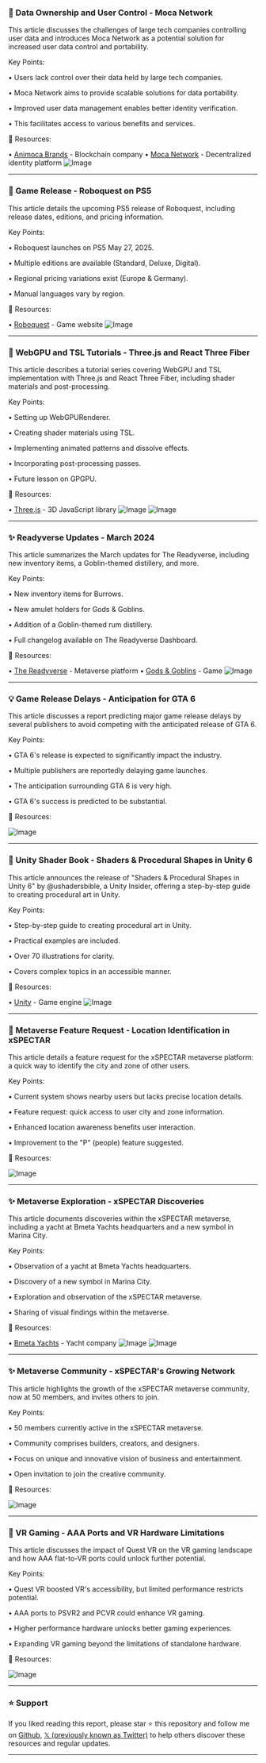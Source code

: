 ### 🤖 Data Ownership and User Control - Moca Network

This article discusses the challenges of large tech companies controlling user data and introduces Moca Network as a potential solution for increased user data control and portability.

Key Points:

• Users lack control over their data held by large tech companies.


• Moca Network aims to provide scalable solutions for data portability.


• Improved user data management enables better identity verification.


• This facilitates access to various benefits and services.


🔗 Resources:

• [Animoca Brands](https://x.com/animocabrands) - Blockchain company
• [Moca Network](https://x.com/Moca_Network) - Decentralized identity platform
![Image](https://pbs.twimg.com/ext_tw_video_thumb/1903050117743251459/pu/img/rd2DX1Z9NoiPbB0_.jpg)


---
### 🚀 Game Release - Roboquest on PS5

This article details the upcoming PS5 release of Roboquest, including release dates, editions, and pricing information.

Key Points:

• Roboquest launches on PS5 May 27, 2025.


• Multiple editions are available (Standard, Deluxe, Digital).


• Regional pricing variations exist (Europe & Germany).


• Manual languages vary by region.



🔗 Resources:

• [Roboquest](https://ecs.page.link/bYgtw) - Game website
![Image](https://pbs.twimg.com/media/Gm56ROrWAAAtHTB?format=jpg&name=small)


---
### 🤖 WebGPU and TSL Tutorials - Three.js and React Three Fiber

This article describes a tutorial series covering WebGPU and TSL implementation with Three.js and React Three Fiber, including shader materials and post-processing.

Key Points:

• Setting up WebGPURenderer.


• Creating shader materials using TSL.


• Implementing animated patterns and dissolve effects.


• Incorporating post-processing passes.


• Future lesson on GPGPU.



🔗 Resources:

• [Three.js](https://x.com/threejs) - 3D JavaScript library
![Image](https://pbs.twimg.com/ext_tw_video_thumb/1904736439839186947/pu/img/eKObqPRf--qKlAxJ.jpg)
![Image](https://pbs.twimg.com/ext_tw_video_thumb/1902555431689732096/pu/img/OfBhTDChPwDwq3-7?format=jpg&name=240x240)


---
### ✨ Readyverse Updates - March 2024

This article summarizes the March updates for The Readyverse, including new inventory items, a Goblin-themed distillery, and more.

Key Points:

• New inventory items for Burrows.


• New amulet holders for Gods & Goblins.


• Addition of a Goblin-themed rum distillery.


• Full changelog available on The Readyverse Dashboard.


🔗 Resources:

• [The Readyverse](https://x.com/TheReadyverse) - Metaverse platform
• [Gods & Goblins](https://x.com/GodsnGoblins) - Game
![Image](https://pbs.twimg.com/ext_tw_video_thumb/1904737937604173829/pu/img/wq1jH__DDI1WLMO3.jpg)


---
### 💡 Game Release Delays - Anticipation for GTA 6

This article discusses a report predicting major game release delays by several publishers to avoid competing with the anticipated release of GTA 6.

Key Points:

• GTA 6's release is expected to significantly impact the industry.


• Multiple publishers are reportedly delaying game launches.


• The anticipation surrounding GTA 6 is very high.


• GTA 6's success is predicted to be substantial.


🔗 Resources:

![Image](https://pbs.twimg.com/media/Gm7-g07bYAEycBB?format=jpg&name=small)


---
### 🤖 Unity Shader Book - Shaders & Procedural Shapes in Unity 6

This article announces the release of "Shaders & Procedural Shapes in Unity 6" by @ushadersbible, a Unity Insider, offering a step-by-step guide to creating procedural art in Unity.

Key Points:

• Step-by-step guide to creating procedural art in Unity.


• Practical examples are included.


• Over 70 illustrations for clarity.


• Covers complex topics in an accessible manner.


🔗 Resources:

• [Unity](https://x.com/unitygames) - Game engine
![Image](https://pbs.twimg.com/media/Gm6-_vHXkAAH_O1?format=jpg&name=small)



---
### 🤖 Metaverse Feature Request - Location Identification in xSPECTAR

This article details a feature request for the xSPECTAR metaverse platform: a quick way to identify the city and zone of other users.

Key Points:

• Current system shows nearby users but lacks precise location details.


• Feature request: quick access to user city and zone information.


• Enhanced location awareness benefits user interaction.


• Improvement to the "P" (people) feature suggested.


🔗 Resources:

![Image](https://pbs.twimg.com/media/Gm6RFlaW8AA83Zw?format=jpg&name=small)


---
### ✨ Metaverse Exploration - xSPECTAR Discoveries

This article documents discoveries within the xSPECTAR metaverse, including a yacht at Bmeta Yachts headquarters and a new symbol in Marina City.

Key Points:

• Observation of a yacht at Bmeta Yachts headquarters.


• Discovery of a new symbol in Marina City.


• Exploration and observation of the xSPECTAR metaverse.


• Sharing of visual findings within the metaverse.



🔗 Resources:

• [Bmeta Yachts](https://x.com/BmetaYachts) - Yacht company
![Image](https://pbs.twimg.com/media/Gm6VthpWEAAv8Bw?format=jpg&name=small)
![Image](https://pbs.twimg.com/media/Gm6VthpXEAA9ZKO?format=jpg&name=small)


---
### ✨ Metaverse Community - xSPECTAR's Growing Network

This article highlights the growth of the xSPECTAR metaverse community, now at 50 members, and invites others to join.

Key Points:

• 50 members currently active in the xSPECTAR metaverse.


• Community comprises builders, creators, and designers.


• Focus on unique and innovative vision of business and entertainment.


• Open invitation to join the creative community.


🔗 Resources:

![Image](https://pbs.twimg.com/media/Gm6JLrlWIAALUxa?format=jpg&name=small)


---
### 🤖 VR Gaming - AAA Ports and VR Hardware Limitations

This article discusses the impact of Quest VR on the VR gaming landscape and how AAA flat-to-VR ports could unlock further potential.


Key Points:

• Quest VR boosted VR's accessibility, but limited performance restricts potential.


• AAA ports to PSVR2 and PCVR could enhance VR gaming.


• Higher performance hardware unlocks better gaming experiences.


• Expanding VR gaming beyond the limitations of standalone hardware.



🔗 Resources:

![Image](https://pbs.twimg.com/media/Gm4f1T-a8AAGRSU?format=jpg&name=small)


---

### ⭐️ Support

If you liked reading this report, please star ⭐️ this repository and follow me on [Github](https://github.com/Drix10), [𝕏 (previously known as Twitter)](https://x.com/DRIX_10_) to help others discover these resources and regular updates.

---
